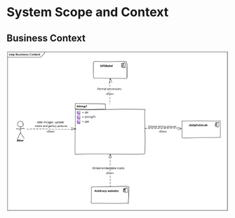 System Scope and Context
========================
[//]: # (David)
Business Context
----------------
![Business Context Image](/arc42/Images/business_context.png)
